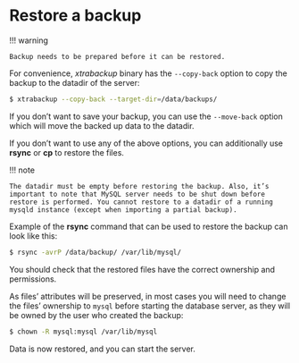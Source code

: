 # Restore a backup

!!! warning
   
    Backup needs to be prepared before it can be restored.

For convenience, *xtrabackup* binary has the `--copy-back` option to copy the backup to the datadir of the server:

```{.bash data-prompt="$"}
$ xtrabackup --copy-back --target-dir=/data/backups/
```

If you don’t want to save your backup, you can use the `--move-back` option which will move the backed up data to the datadir.

If you don’t want to use any of the above options, you can additionally use
**rsync** or **cp** to restore the files.

!!! note
   
    The datadir must be empty before restoring the backup. Also, it’s important to note that MySQL server needs to be shut down before restore is performed. You cannot restore to a datadir of a running mysqld instance (except when importing a partial backup).

Example of the **rsync** command that can be used to restore the backup
can look like this:

```{.bash data-prompt="$"}
$ rsync -avrP /data/backup/ /var/lib/mysql/
```

You should check that the restored files have the correct ownership and permissions.

As files’ attributes will be preserved, in most cases you will need to change the files’ ownership to `mysql` before starting the database server, as they will be owned by the user who created the backup:

```{.bash data-prompt="$"}
$ chown -R mysql:mysql /var/lib/mysql
```

Data is now restored, and you can start the server.
